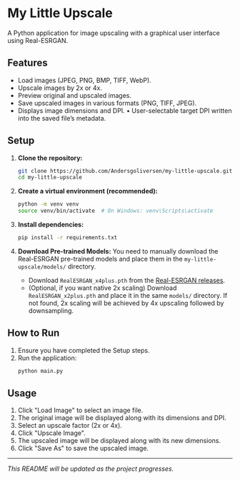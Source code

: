 # My Little Upscale

A Python application for image upscaling with a graphical user interface using Real-ESRGAN.

## Features

- Load images (JPEG, PNG, BMP, TIFF, WebP).
- Upscale images by 2x or 4x.
- Preview original and upscaled images.
- Save upscaled images in various formats (PNG, TIFF, JPEG).
- Displays image dimensions and DPI.
• User-selectable target DPI written into the saved file’s metadata.

## Setup

1.  **Clone the repository:**
    ```bash
    git clone https://github.com/Andersgoliversen/my-little-upscale.git
    cd my-little-upscale
    ```

2.  **Create a virtual environment (recommended):**
    ```bash
    python -m venv venv
    source venv/bin/activate  # On Windows: venv\Scripts\activate
    ```

3.  **Install dependencies:**
    ```bash
    pip install -r requirements.txt
    ```

4.  **Download Pre-trained Models:**
    You need to manually download the Real-ESRGAN pre-trained models and place them in the `my-little-upscale/models/` directory.
    - Download `RealESRGAN_x4plus.pth` from the [Real-ESRGAN releases](https://github.com/xinntao/Real-ESRGAN/releases).
    - (Optional, if you want native 2x scaling) Download `RealESRGAN_x2plus.pth` and place it in the same `models/` directory. If not found, 2x scaling will be achieved by 4x upscaling followed by downsampling.

## How to Run

1.  Ensure you have completed the Setup steps.
2.  Run the application:
    ```bash
    python main.py
    ```

## Usage

1.  Click "Load Image" to select an image file.
2.  The original image will be displayed along with its dimensions and DPI.
3.  Select an upscale factor (2x or 4x).
4.  Click "Upscale Image".
5.  The upscaled image will be displayed along with its new dimensions.
6.  Click "Save As" to save the upscaled image.

---
*This README will be updated as the project progresses.*
